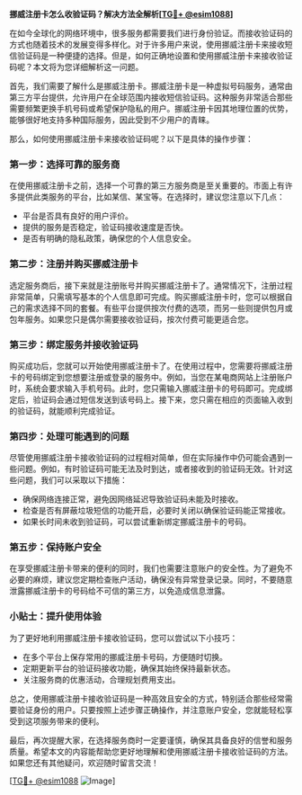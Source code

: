 **挪威注册卡怎么收验证码？解决方法全解析[[TG💪+ @esim1088](https://t.me/s/esim1088)]**

在如今全球化的网络环境中，很多服务都需要我们进行身份验证。而接收验证码的方式也随着技术的发展变得多样化。对于许多用户来说，使用挪威注册卡来接收短信验证码是一种便捷的选择。但是，如何正确地设置和使用挪威注册卡来接收验证码呢？本文将为您详细解析这一问题。

首先，我们需要了解什么是挪威注册卡。挪威注册卡是一种虚拟号码服务，通常由第三方平台提供，允许用户在全球范围内接收短信验证码。这种服务非常适合那些需要频繁更换手机号码或希望保护隐私的用户。挪威注册卡因其地理位置的优势，能够很好地支持多种国际服务，因此受到不少用户的青睐。

那么，如何使用挪威注册卡来接收验证码呢？以下是具体的操作步骤：

### 第一步：选择可靠的服务商

在使用挪威注册卡之前，选择一个可靠的第三方服务商是至关重要的。市面上有许多提供此类服务的平台，比如某信、某宝等。在选择时，建议您注意以下几点：
- 平台是否具有良好的用户评价。
- 提供的服务是否稳定，验证码接收速度是否快。
- 是否有明确的隐私政策，确保您的个人信息安全。

### 第二步：注册并购买挪威注册卡

选定服务商后，接下来就是注册账号并购买挪威注册卡了。通常情况下，注册过程非常简单，只需填写基本的个人信息即可完成。购买挪威注册卡时，您可以根据自己的需求选择不同的套餐。有些平台提供按次付费的选项，而另一些则提供包月或包年服务。如果您只是偶尔需要接收验证码，按次付费可能更适合您。

### 第三步：绑定服务并接收验证码

购买成功后，您就可以开始使用挪威注册卡了。在使用过程中，您需要将挪威注册卡的号码绑定到您想要注册或登录的服务中。例如，当您在某电商网站上注册账户时，系统会要求输入手机号码。此时，您只需输入挪威注册卡的号码即可。完成绑定后，验证码会通过短信发送到该号码上。接下来，您只需在相应的页面输入收到的验证码，就能顺利完成验证。

### 第四步：处理可能遇到的问题

尽管使用挪威注册卡接收验证码的过程相对简单，但在实际操作中仍可能会遇到一些问题。例如，有时验证码可能无法及时到达，或者接收到的验证码无效。针对这些问题，我们可以采取以下措施：
- 确保网络连接正常，避免因网络延迟导致验证码未能及时接收。
- 检查是否有屏蔽垃圾短信的功能开启，必要时关闭以确保验证码能正常接收。
- 如果长时间未收到验证码，可以尝试重新绑定挪威注册卡的号码。

### 第五步：保持账户安全

在享受挪威注册卡带来的便利的同时，我们也需要注意账户的安全性。为了避免不必要的麻烦，建议您定期检查账户活动，确保没有异常登录记录。同时，不要随意泄露挪威注册卡的号码给不可信的第三方，以免造成信息泄露。

### 小贴士：提升使用体验

为了更好地利用挪威注册卡接收验证码，您可以尝试以下小技巧：
- 在多个平台上保存常用的挪威注册卡号码，方便随时切换。
- 定期更新平台的验证码接收功能，确保其始终保持最新状态。
- 关注服务商的优惠活动，合理规划费用支出。

总之，使用挪威注册卡接收验证码是一种高效且安全的方式，特别适合那些经常需要验证身份的用户。只要按照上述步骤正确操作，并注意账户安全，您就能轻松享受到这项服务带来的便利。

最后，再次提醒大家，在选择服务商时一定要谨慎，确保其具备良好的信誉和服务质量。希望本文的内容能帮助您更好地理解和使用挪威注册卡接收验证码的方法。如果您还有其他疑问，欢迎随时留言交流！

[[TG💪+ @esim1088](https://t.me/s/esim1088) ![Image](https://i.postimg.cc/4NQfJmqS/Snipaste-2025-05-13-00-14-12.png)]